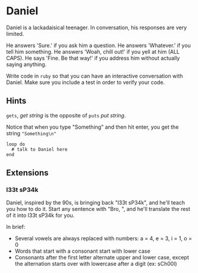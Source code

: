 # Daniel

Daniel is a lackadaisical teenager. In conversation, his responses are very limited.

He answers 'Sure.' if you ask him a question.
He answers 'Whatever.' if you tell him something.
He answers 'Woah, chill out!' if you yell at him (ALL CAPS).
He says 'Fine. Be that way!' if you address him without actually saying anything.

Write code in `ruby` so that you can have an interactive conversation with Daniel.
Make sure you include a test in order to verify your code.

## Hints

`gets`, _get string_ is the opposite of `puts` _put string_.

Notice that when you type "Something" and then hit enter, you get the string
`"Something\n"`

```
loop do
  # talk to Daniel here
end
```

## Extensions

### l33t sP34k

Daniel, inspired by the 90s, is bringing back "l33t sP34k", and he'll teach you how to do it. Start any sentence with "Bro, ", and he'll translate the rest of it into l33t sP34k for you.

In brief:

* Several vowels are always replaced with numbers: a = 4, e = 3, i = 1, o = 0
* Words that start with a consonant start with lower case
* Consonants after the first letter alternate upper and lower case, except the alternation starts over with lowercase after a digit (ex: sCh00l)
